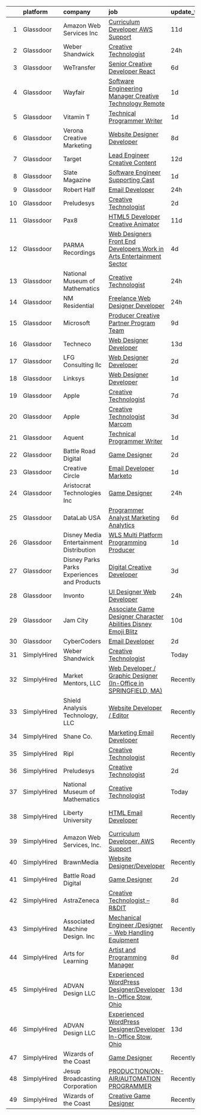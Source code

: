 

|    | platform    | company                                      | job                                                                                                                                                                                                                                                                                                                                                                                                                                                                                                                                                                                                                                                                                                                                                                                                                                                                                                                                                                                                                                                                                                                                                                                                                                                                                                                                                 | update_time   | location                  |
|---:|:------------|:---------------------------------------------|:----------------------------------------------------------------------------------------------------------------------------------------------------------------------------------------------------------------------------------------------------------------------------------------------------------------------------------------------------------------------------------------------------------------------------------------------------------------------------------------------------------------------------------------------------------------------------------------------------------------------------------------------------------------------------------------------------------------------------------------------------------------------------------------------------------------------------------------------------------------------------------------------------------------------------------------------------------------------------------------------------------------------------------------------------------------------------------------------------------------------------------------------------------------------------------------------------------------------------------------------------------------------------------------------------------------------------------------------------|:--------------|:--------------------------|
|  1 | Glassdoor   | Amazon Web Services  Inc                     | [Curriculum Developer  AWS Support](https://www.glassdoor.com/partner/jobListing.htm?pos=119&ao=1136043&s=58&guid=000001817599335ea08d9295cdd5f074&src=GD_JOB_AD&t=SR&vt=w&cs=1_48fecf0c&cb=1655535383729&jobListingId=1007920772166&jrtk=3-0-1g5qpics2r06f801-1g5qpicshp2ln800-3262a55aecb4d11c-)                                                                                                                                                                                                                                                                                                                                                                                                                                                                                                                                                                                                                                                                                                                                                                                                                                                                                                                                                                                                                                                  | 11d           | Remote                    |
|  2 | Glassdoor   | Weber Shandwick                              | [Creative Technologist](https://www.glassdoor.com/partner/jobListing.htm?pos=111&ao=1136043&s=58&guid=000001817599335ea08d9295cdd5f074&src=GD_JOB_AD&t=SR&vt=w&cs=1_57f3dcef&cb=1655535383729&jobListingId=1007947366188&jrtk=3-0-1g5qpics2r06f801-1g5qpicshp2ln800-74b6d2728d190201-)                                                                                                                                                                                                                                                                                                                                                                                                                                                                                                                                                                                                                                                                                                                                                                                                                                                                                                                                                                                                                                                              | 24h           | New York, NY              |
|  3 | Glassdoor   | WeTransfer                                   | [Senior Creative Developer   React](https://www.glassdoor.com/partner/jobListing.htm?pos=117&ao=1136043&s=58&guid=000001817599335ea08d9295cdd5f074&src=GD_JOB_AD&t=SR&vt=w&cs=1_15eb53aa&cb=1655535383729&jobListingId=1007932996123&jrtk=3-0-1g5qpics2r06f801-1g5qpicshp2ln800-dfe1bee0c074c5cb-)                                                                                                                                                                                                                                                                                                                                                                                                                                                                                                                                                                                                                                                                                                                                                                                                                                                                                                                                                                                                                                                  | 6d            | New York, NY              |
|  4 | Glassdoor   | Wayfair                                      | [Software Engineering Manager  Creative Technology  Remote ](https://www.glassdoor.com/partner/jobListing.htm?pos=130&ao=1136043&s=58&guid=000001817599335ea08d9295cdd5f074&src=GD_JOB_AD&t=SR&vt=w&cs=1_2f4df3d0&cb=1655535383730&jobListingId=1007945757239&jrtk=3-0-1g5qpics2r06f801-1g5qpicshp2ln800-4692424d3efefbc1-)                                                                                                                                                                                                                                                                                                                                                                                                                                                                                                                                                                                                                                                                                                                                                                                                                                                                                                                                                                                                                         | 1d            | Boston, MA                |
|  5 | Glassdoor   | Vitamin T                                    | [Technical   Programmer Writer](https://www.glassdoor.com/partner/jobListing.htm?pos=109&ao=1110586&s=58&guid=000001817599335ea08d9295cdd5f074&src=GD_JOB_AD&t=SR&vt=w&cs=1_24728fa9&cb=1655535383729&jobListingId=1007945433375&cpc=AC285F3A3ECA6BB0&jrtk=3-0-1g5qpics2r06f801-1g5qpicshp2ln800-500ce1e84275d83e--6NYlbfkN0DMrcEu7yrtATojKJA7cEzGQ3FdRGWLh0CZQInL4ECGI6k5tN82kdM0OKoro5eXmjpfezI00Q-HLtb5cdJ_o9tiLpBho-9whxITLzkn2a2UCSUAFtfxpyljpUpc-LQh8-rYzXoOyuDe9OEXYIRbH81hg_H0YI_DuOLHKP_Ayh0Nd41KL4MhDF0Fgqjol1GZhojqDIT1Rpzfc1-zYZykGrdoGnuIQ0LFRLuP_wBZFqcQHIzsDj-h9P28nLq_XMTTgm9HmoygwuE2TsnK8bUevP8GtoqURVqiO0bJDdyo5okXFVsRV8zeyla_F-6cXB_k7V-RBwFeH0_N1gALLaO9rJkUU0C6K2sJvPvc29ln06ysPW6UuBlZK46OSuFRwx4TOJ-qMJpxKLORVb2L1VRbzJ267pZkmDUOkECnxOkWVtatfxNqRB7v3vlnfCkefQhEH7LG5P84abpdN6I1Ik7fWU3y)                                                                                                                                                                                                                                                                                                                                                                                                                                                                                                                                 | 1d            | Remote                    |
|  6 | Glassdoor   | Verona Creative Marketing                    | [Website Designer Developer](https://www.glassdoor.com/partner/jobListing.htm?pos=124&ao=1136043&s=58&guid=000001817599335ea08d9295cdd5f074&src=GD_JOB_AD&t=SR&vt=w&ea=1&cs=1_83348ca8&cb=1655535383730&jobListingId=1007929630622&jrtk=3-0-1g5qpics2r06f801-1g5qpicshp2ln800-7627670389c97643-)                                                                                                                                                                                                                                                                                                                                                                                                                                                                                                                                                                                                                                                                                                                                                                                                                                                                                                                                                                                                                                                    | 8d            | Remote                    |
|  7 | Glassdoor   | Target                                       | [Lead Engineer   Creative Content](https://www.glassdoor.com/partner/jobListing.htm?pos=101&ao=1110586&s=58&guid=000001817599335ea08d9295cdd5f074&src=GD_JOB_AD&t=SR&vt=w&cs=1_7787861b&cb=1655535383727&jobListingId=1007919401894&cpc=EA19F5B90D514204&jrtk=3-0-1g5qpics2r06f801-1g5qpicshp2ln800-2be633d4264ab387--6NYlbfkN0AgONBeCfCTVljpwzR96jFX3mtyFC--n153CYnqiKkqIbEzGownH_L0_wgVvmdp1a1UNNXTmVsFEDKwK9YMjY1IttCSMsntwx6UhfH1INoHLKABw_jAdCMqFMvCue8DZEJB-phZNly1s9rBXFRTnSWHGcvNUPirZylqHh6Xb7bgergrJIzXfrDd3Unx3M-nYHAq-nd_CAz0mjQjTdY6IEldNXz5mz1tiAqUQFju1GqYpsnGG-K1hqDYlJKRHAfD4ZgPU2OzkBkB3v0DACsL4A_T5tkVxM-Hjafnc1mPvGKhNdPecz-MRf1yEly9Fw7KH2T2K0wnnOJokgyy4Vdq4Uytj_90ASSswsAIQ9lxhlZecruME1YaVU9Pb2_4axeF6VBYhqUe0B9iCU9LvT4KBK2vrB6ist91dSebP8nKFd7OXSCCkI63B3faccmUp_2l6hg%3D)                                                                                                                                                                                                                                                                                                                                                                                                                                                                                                                                                | 12d           | Brooklyn Park, MN         |
|  8 | Glassdoor   | Slate Magazine                               | [Software Engineer   Supporting Cast](https://www.glassdoor.com/partner/jobListing.htm?pos=120&ao=1136043&s=58&guid=000001817599335ea08d9295cdd5f074&src=GD_JOB_AD&t=SR&vt=w&cs=1_ffa2b4e9&cb=1655535383729&jobListingId=1007945090292&jrtk=3-0-1g5qpics2r06f801-1g5qpicshp2ln800-c31f710862d01d25-)                                                                                                                                                                                                                                                                                                                                                                                                                                                                                                                                                                                                                                                                                                                                                                                                                                                                                                                                                                                                                                                | 1d            | Brooklyn, NY              |
|  9 | Glassdoor   | Robert Half                                  | [Email Developer](https://www.glassdoor.com/partner/jobListing.htm?pos=108&ao=1110586&s=58&guid=000001817599335ea08d9295cdd5f074&src=GD_JOB_AD&t=SR&vt=w&ea=1&cs=1_95bfd44d&cb=1655535383729&jobListingId=1007948313276&cpc=C4A69CCDBB3B9599&jrtk=3-0-1g5qpics2r06f801-1g5qpicshp2ln800-5bd7648ae8a46299--6NYlbfkN0CpzDdaQkua3np5pkmj49lKioZwmwxQ-yx5plwbYmV_MzWNBoPgCjn5xTvWxSHi3y4zNLEJPAZO4FTHmJvOmu2wtov3JhRhC-gMlRj7eaxUPuhPCont2043VAxQLs8YBk8I23ebX9ew0GvYpkt50hsKZH3qFXh2JEiTufr4H5wTdHnupq_i9wfEGr51beWQrEqpC37KoDjK4DFrs5WA7huwL2AICb9ErEJcHvH5mehe-QTa1sXDSInxuqTuLICc_Ezh__HelEL0d38JxacIyOZyAQ1MpJgwMtAm-3Zt8-L1KdJHrDUsnqRWzmFX6pfKGNqoXBIS3lpWcHQbEZ-xnGXsl3yGGevNn3LUXU3SP5IjhIB5QdjBXwwOdtWRu5QpgBy9NK7p07R4W0DB7GeniSL8_8MAK4ucIMe8juPX9_rnIvb-MkLK_AfbtyzieG3sVDIkhT_7vDFWh-YjwbyLTOxwkOzKsaCxlOyywsqZymEbgVP38lAxd6wZwhktexxIxGi6HZSDd7qMrSRIRccJazBhBhsJSWJxcXE66fWTpkbBtQ%3D%3D)                                                                                                                                                                                                                                                                                                                                                                                                                                              | 24h           | Denver, CO                |
| 10 | Glassdoor   | Preludesys                                   | [Creative Technologist](https://www.glassdoor.com/partner/jobListing.htm?pos=113&ao=1136043&s=58&guid=000001817599335ea08d9295cdd5f074&src=GD_JOB_AD&t=SR&vt=w&ea=1&cs=1_1931879f&cb=1655535383729&jobListingId=1007942350357&jrtk=3-0-1g5qpics2r06f801-1g5qpicshp2ln800-de5644ec66908994-)                                                                                                                                                                                                                                                                                                                                                                                                                                                                                                                                                                                                                                                                                                                                                                                                                                                                                                                                                                                                                                                         | 2d            | Remote                    |
| 11 | Glassdoor   | Pax8                                         | [HTML5 Developer   Creative Animator](https://www.glassdoor.com/partner/jobListing.htm?pos=118&ao=1136043&s=58&guid=000001817599335ea08d9295cdd5f074&src=GD_JOB_AD&t=SR&vt=w&ea=1&cs=1_b2360e50&cb=1655535383729&jobListingId=1007921790278&jrtk=3-0-1g5qpics2r06f801-1g5qpicshp2ln800-94e32ab3bd5f2716-)                                                                                                                                                                                                                                                                                                                                                                                                                                                                                                                                                                                                                                                                                                                                                                                                                                                                                                                                                                                                                                           | 11d           | Denver, CO                |
| 12 | Glassdoor   | PARMA Recordings                             | [Web Designers Front End Developers   Work in Arts   Entertainment Sector](https://www.glassdoor.com/partner/jobListing.htm?pos=102&ao=1110586&s=58&guid=000001817599335ea08d9295cdd5f074&src=GD_JOB_AD&t=SR&vt=w&ea=1&cs=1_ed1ac944&cb=1655535383728&jobListingId=1007936127371&cpc=2CAED5C921A5F994&jrtk=3-0-1g5qpics2r06f801-1g5qpicshp2ln800-e9a97b03e154af19--6NYlbfkN0BMd6i3W3qmAtDke4ZitYLMBEMpVvOQU_aO9JUqgRRkg0YiWr3O3EY-kQ_OnwYZe1kEGbPykYfxN0SPjhNNf6ok3NSl-efremPdl_yE9Oxlai6wWmpYxgSooe-BCUgqWHH54-yszYlnQl4scJjmMMVq60-GBGS04NWaZxcJlVN02CRrUisv2CDACHWLvk34R4fuqAKrUfNgWsk0g0WVYH_0aFtLJ9BpEmpLp0drH14BJsoLfn689SqquEItv42paJsQ1J511nJ_Bpxqd7A4n0WI6RljL1tKw6TrLeDuPVM7k7OVZUXHku6jWdbIsN_LtUzpfn8sjt_GsKO_BUo9qOtc8maAXcYdt0byX_R8hxu4goElIF9XfPlBNOJB_kUHy8sVJcHIf7uEJA6F5KLqbKuvNTwW5u_gNcmcVQN3qDtGxb7YuPKfwwHoC7g-mMNRRKsnz9Tep4g7llTFxGxskUTF9NIdVBP5gvOgpVS40IzYyszEJQC_U4UsoIuDHaToVn7Mh8cZQGH61tfaT9vx4vU_ccwKOPCdE0EVURswtCOY4Q%3D%3D)                                                                                                                                                                                                                                                                                                                                                                                     | 4d            | Remote                    |
| 13 | Glassdoor   | National Museum of Mathematics               | [Creative Technologist](https://www.glassdoor.com/partner/jobListing.htm?pos=112&ao=1136043&s=58&guid=000001817599335ea08d9295cdd5f074&src=GD_JOB_AD&t=SR&vt=w&ea=1&cs=1_2d52ffb8&cb=1655535383729&jobListingId=1007947613449&jrtk=3-0-1g5qpics2r06f801-1g5qpicshp2ln800-de498518dd382f96-)                                                                                                                                                                                                                                                                                                                                                                                                                                                                                                                                                                                                                                                                                                                                                                                                                                                                                                                                                                                                                                                         | 24h           | New York, NY              |
| 14 | Glassdoor   | NM Residential                               | [Freelance Web Designer Developer](https://www.glassdoor.com/partner/jobListing.htm?pos=122&ao=1136043&s=58&guid=000001817599335ea08d9295cdd5f074&src=GD_JOB_AD&t=SR&vt=w&ea=1&cs=1_b2953e8f&cb=1655535383730&jobListingId=1007947648626&jrtk=3-0-1g5qpics2r06f801-1g5qpicshp2ln800-4493382817f89014-)                                                                                                                                                                                                                                                                                                                                                                                                                                                                                                                                                                                                                                                                                                                                                                                                                                                                                                                                                                                                                                              | 24h           | Maitland, FL              |
| 15 | Glassdoor   | Microsoft                                    | [Producer   Creative Partner Program Team](https://www.glassdoor.com/partner/jobListing.htm?pos=110&ao=1136043&s=58&guid=000001817599335ea08d9295cdd5f074&src=GD_JOB_AD&t=SR&vt=w&cs=1_0699ff48&cb=1655535383729&jobListingId=1007926717850&jrtk=3-0-1g5qpics2r06f801-1g5qpicshp2ln800-8a8a2c497df37388-)                                                                                                                                                                                                                                                                                                                                                                                                                                                                                                                                                                                                                                                                                                                                                                                                                                                                                                                                                                                                                                           | 9d            | Redmond, WA               |
| 16 | Glassdoor   | Techneco                                     | [Web Designer Developer](https://www.glassdoor.com/partner/jobListing.htm?pos=128&ao=1136043&s=58&guid=000001817599335ea08d9295cdd5f074&src=GD_JOB_AD&t=SR&vt=w&ea=1&cs=1_e264a150&cb=1655535383730&jobListingId=1007917975416&jrtk=3-0-1g5qpics2r06f801-1g5qpicshp2ln800-5066b3ab79b21723-)                                                                                                                                                                                                                                                                                                                                                                                                                                                                                                                                                                                                                                                                                                                                                                                                                                                                                                                                                                                                                                                        | 13d           | Remote                    |
| 17 | Glassdoor   | LFG Consulting llc                           | [Web Designer Developer](https://www.glassdoor.com/partner/jobListing.htm?pos=116&ao=1136043&s=58&guid=000001817599335ea08d9295cdd5f074&src=GD_JOB_AD&t=SR&vt=w&ea=1&cs=1_988acc29&cb=1655535383729&jobListingId=1007943482242&jrtk=3-0-1g5qpics2r06f801-1g5qpicshp2ln800-f4174e02a472b5df-)                                                                                                                                                                                                                                                                                                                                                                                                                                                                                                                                                                                                                                                                                                                                                                                                                                                                                                                                                                                                                                                        | 2d            | Remote                    |
| 18 | Glassdoor   | Linksys                                      | [Web Designer Developer](https://www.glassdoor.com/partner/jobListing.htm?pos=123&ao=1136043&s=58&guid=000001817599335ea08d9295cdd5f074&src=GD_JOB_AD&t=SR&vt=w&ea=1&cs=1_9ad3a068&cb=1655535383730&jobListingId=1007944722898&jrtk=3-0-1g5qpics2r06f801-1g5qpicshp2ln800-aee2d250a8054052-)                                                                                                                                                                                                                                                                                                                                                                                                                                                                                                                                                                                                                                                                                                                                                                                                                                                                                                                                                                                                                                                        | 1d            | Remote                    |
| 19 | Glassdoor   | Apple                                        | [Creative Technologist](https://www.glassdoor.com/partner/jobListing.htm?pos=129&ao=1136043&s=58&guid=000001817599335ea08d9295cdd5f074&src=GD_JOB_AD&t=SR&vt=w&cs=1_31e6e49c&cb=1655535383730&jobListingId=1007931248202&jrtk=3-0-1g5qpics2r06f801-1g5qpicshp2ln800-0018b7907a90677b-)                                                                                                                                                                                                                                                                                                                                                                                                                                                                                                                                                                                                                                                                                                                                                                                                                                                                                                                                                                                                                                                              | 7d            | Culver City, CA           |
| 20 | Glassdoor   | Apple                                        | [Creative Technologist  Marcom](https://www.glassdoor.com/partner/jobListing.htm?pos=114&ao=1136043&s=58&guid=000001817599335ea08d9295cdd5f074&src=GD_JOB_AD&t=SR&vt=w&cs=1_47d91a2c&cb=1655535383729&jobListingId=1007938949290&jrtk=3-0-1g5qpics2r06f801-1g5qpicshp2ln800-7a6b009faed7eea5-)                                                                                                                                                                                                                                                                                                                                                                                                                                                                                                                                                                                                                                                                                                                                                                                                                                                                                                                                                                                                                                                      | 3d            | Cupertino, CA             |
| 21 | Glassdoor   | Aquent                                       | [Technical   Programmer Writer](https://www.glassdoor.com/partner/jobListing.htm?pos=105&ao=1110586&s=58&guid=000001817599335ea08d9295cdd5f074&src=GD_JOB_AD&t=SR&vt=w&cs=1_ba43f08f&cb=1655535383728&jobListingId=1007945516138&cpc=1CBFC3E34E2A31FF&jrtk=3-0-1g5qpics2r06f801-1g5qpicshp2ln800-9c53360d5171df37--6NYlbfkN0DMrcEu7yrtATojKJA7cEzGQ3FdRGWLh0CZQInL4ECGI9gD0Wolx9R2EDT7B77c2cSHC5Kxx0ofEtEzS2XNaWhSl33e39gJzDAVjt2e_gxwkuGmADd97H5zdg_ZabL_ah4cdZbth-v7SNLNAqN7IVVlyrQWAbgRQdLRhHYRTGo8xqPMf98z6FwANZmxEorJsCJabDyzVob-GaJ84eXa9xLKKtyJQPyTyurFJXruHfCsEkhImeOkwCGA6u1vToNhD8uyuhI0xQVvetPvntnXEIB9V3QdLhcKSGifIbYijWQbRQMGXw3vHUa0iRbs1D0FjfWCp0220Jp4IWXyBux5RjJanw5kgFYZOzdfzIzUIhUHGA8Nf1ubViUkOZhqR0PtYyHjvtX569-U7BLYGzYjKGwOj_XSWXD_zuvHzRT2RSlm1IvJ2G4lDcrO3kYWO4qloF6sBCz3Kcyyd9Q0oM_G-Ajb)                                                                                                                                                                                                                                                                                                                                                                                                                                                                                                                                 | 1d            | Remote                    |
| 22 | Glassdoor   | Battle Road Digital                          | [Game Designer](https://www.glassdoor.com/partner/jobListing.htm?pos=127&ao=1136043&s=58&guid=000001817599335ea08d9295cdd5f074&src=GD_JOB_AD&t=SR&vt=w&ea=1&cs=1_eb812c79&cb=1655535383730&jobListingId=1007943476595&jrtk=3-0-1g5qpics2r06f801-1g5qpicshp2ln800-f5768db58fef4f73-)                                                                                                                                                                                                                                                                                                                                                                                                                                                                                                                                                                                                                                                                                                                                                                                                                                                                                                                                                                                                                                                                 | 2d            | Remote                    |
| 23 | Glassdoor   | Creative Circle                              | [Email Developer  Marketo ](https://www.glassdoor.com/partner/jobListing.htm?pos=106&ao=1110586&s=58&guid=000001817599335ea08d9295cdd5f074&src=GD_JOB_AD&t=SR&vt=w&cs=1_38abe64a&cb=1655535383728&jobListingId=1007945004727&cpc=3DB599BF2F4828F0&jrtk=3-0-1g5qpics2r06f801-1g5qpicshp2ln800-6b499db9945ea1fe--6NYlbfkN0BPwlZa85gbT4Q3XYQoU_uQn0Qmw9zd_9UNfmcwtqAVud1yvyq1Z4UAlx1bxhDUi3JKVcEL5oefihpIcQG6mnfapLvC0sb3DodSfBO7ZG5N30BnGC5SmE_oIMGp9Lq6js8LDWcl9YvgdrV4t6UVwp9Ut3DgKyyurrKbk45Sv5IsnP6gjr6KaNEayBQ0I1Wi9gpUHJh8tWYrA0UhWLnzo5s0_skBva1C2HZECjSTnXh5txlkaL2DaRgu4h537QWirNGNg23MLCcKgLzj2HmVUckDhtKYkHEHJL3Pe7YQeJRnGi8g0zDd_GsZOf3HODY1XbXrcPbrXwtiT1pIGAMLFHQvSjBp2uG5WNvBfHNU1gAWv8TL4rgFdyjQBemzggPvSjj3PW4h32sGD0NTP8Lp3MKx9E_5Ejwt2cN_PlUXKdwpSQznhu7k_JJL9uSPPjfdDVv8RfPzlqP7QCW8xuw6lr12D_FVdzENZeuoXGvqaa8hp_zF90q4KlZxhpNezx9_QeJkVyS95Dk2Fw%3D%3D)                                                                                                                                                                                                                                                                                                                                                                                                                                                                         | 1d            | Frisco, TX                |
| 24 | Glassdoor   | Aristocrat Technologies Inc                  | [Game Designer](https://www.glassdoor.com/partner/jobListing.htm?pos=125&ao=1136043&s=58&guid=000001817599335ea08d9295cdd5f074&src=GD_JOB_AD&t=SR&vt=w&cs=1_dcfa3788&cb=1655535383730&jobListingId=1007948214168&jrtk=3-0-1g5qpics2r06f801-1g5qpicshp2ln800-33cdb48f11a3b93c-)                                                                                                                                                                                                                                                                                                                                                                                                                                                                                                                                                                                                                                                                                                                                                                                                                                                                                                                                                                                                                                                                      | 24h           | Austin, TX                |
| 25 | Glassdoor   | DataLab USA                                  | [Programmer Analyst   Marketing Analytics](https://www.glassdoor.com/partner/jobListing.htm?pos=115&ao=1136043&s=58&guid=000001817599335ea08d9295cdd5f074&src=GD_JOB_AD&t=SR&vt=w&cs=1_21d3788d&cb=1655535383729&jobListingId=1007933072571&jrtk=3-0-1g5qpics2r06f801-1g5qpicshp2ln800-2b33fb61c8384014-)                                                                                                                                                                                                                                                                                                                                                                                                                                                                                                                                                                                                                                                                                                                                                                                                                                                                                                                                                                                                                                           | 6d            | Germantown, MD            |
| 26 | Glassdoor   | Disney Media   Entertainment Distribution    | [WLS  Multi Platform Programming Producer](https://www.glassdoor.com/partner/jobListing.htm?pos=104&ao=1110586&s=58&guid=000001817599335ea08d9295cdd5f074&src=GD_JOB_AD&t=SR&vt=w&cs=1_2011cb51&cb=1655535383727&jobListingId=1007945724783&cpc=47CFDC01B3F81FAC&jrtk=3-0-1g5qpics2r06f801-1g5qpicshp2ln800-1ecfa13c7f2ef5d0--6NYlbfkN0DAFTyt7pbDCC2JPO79CSdi1dIb81yjczP5qsKcZIxgiYm3-7g-689UvJS8MdHcuGP37y85Ehwiw2RudMfbBUpPRjauhufzC6b1ioDpCbtbIh4igzK9B_CeE2EdqBvt7hefURS8DuEU4JiqI7pIqi8eBeqXe9W465FSRbp4hfSAmH7ku0cAdbEgieP2hruTeNKYBHUicNX-dB1aRzkyu_DMwnzaaMBh2JZ1iRNkqCNUaSk-4ghjVNidHF33bJqqSAYXR04KZfWjIsFEWlIkDIwqdncGLuAHkIbS9Da8kjs9UXaTFsI6X4c3I5pnouhKsmxQ4zXqVXoLJ3rF5RHtPGhteVbjWRZQZQi13XoZorcYanLfGK-UCwZWvjJKjq-DUiXPPxwmSJ68ioCqX5nM0Isl1OsSoHiuom7Jr7cCwzepayQq1CpwYngEOydEQzDL_40%3D)                                                                                                                                                                                                                                                                                                                                                                                                                                                                                                                                        | 1d            | Chicago, IL               |
| 27 | Glassdoor   | Disney Parks Parks  Experiences and Products | [Digital Creative Developer](https://www.glassdoor.com/partner/jobListing.htm?pos=103&ao=1110586&s=58&guid=000001817599335ea08d9295cdd5f074&src=GD_JOB_AD&t=SR&vt=w&cs=1_89dd945d&cb=1655535383727&jobListingId=1007940242285&cpc=6FC5BA77C9A4CD78&jrtk=3-0-1g5qpics2r06f801-1g5qpicshp2ln800-e42a60ec5bbcf354--6NYlbfkN0DAFTyt7pbDCC2JPO79CSdi1dIb81yjczP5qsKcZIxgiRd1qisRd4re16D_VG3-wzWOFmi5dyzlwRss7EfKGpclQOcZMREggy8hT2SPnOWuv8kI_gF4tXNb54OIRGJ3be5gHeWVrDwz-rOojIq-zQyFCJG0QcHcvTEhh5xQbbSpX-7C8rRJnYlKATB4pNXZCuGdE_lrxulkkjGsiwHtn6CQjUwdxdPjgZ-ZSB6j5wvanZTwLSbTbVA2sxXy9ggUcbK160_T6BWGseLkqq1HVeYwulWWc4-7mWfPGgqNQ9jIwqk-FuVf8IXPoMpL-egVmUAOe7HgoExXbhQcJsnaluFBf3O2pCy0QRDS-lHrj17pHL8oeNqZkpJ8gulsDyXBfMf0aYh5141ai5zDQysRrrhU7MTM91P0Bv6kKmm3hN60upSD9LzpYqz9LygdulD4vGxQvaBbMoOudw%3D%3D)                                                                                                                                                                                                                                                                                                                                                                                                                                                                                                                                        | 3d            | Seattle, WA               |
| 28 | Glassdoor   | Invonto                                      | [UI Designer   Web Developer](https://www.glassdoor.com/partner/jobListing.htm?pos=121&ao=1136043&s=58&guid=000001817599335ea08d9295cdd5f074&src=GD_JOB_AD&t=SR&vt=w&cs=1_30742b52&cb=1655535383729&jobListingId=1007947500434&jrtk=3-0-1g5qpics2r06f801-1g5qpicshp2ln800-5e9fabe65bebedc0-)                                                                                                                                                                                                                                                                                                                                                                                                                                                                                                                                                                                                                                                                                                                                                                                                                                                                                                                                                                                                                                                        | 24h           | Bridgewater, NJ           |
| 29 | Glassdoor   | Jam City                                     | [Associate Game Designer   Character Abilities  Disney Emoji Blitz ](https://www.glassdoor.com/partner/jobListing.htm?pos=126&ao=1136043&s=58&guid=000001817599335ea08d9295cdd5f074&src=GD_JOB_AD&t=SR&vt=w&cs=1_70fe6bae&cb=1655535383730&jobListingId=1007924480789&jrtk=3-0-1g5qpics2r06f801-1g5qpicshp2ln800-ef94adba0224604c-)                                                                                                                                                                                                                                                                                                                                                                                                                                                                                                                                                                                                                                                                                                                                                                                                                                                                                                                                                                                                                 | 10d           | Burbank, CA               |
| 30 | Glassdoor   | CyberCoders                                  | [Email Developer](https://www.glassdoor.com/partner/jobListing.htm?pos=107&ao=1110586&s=58&guid=000001817599335ea08d9295cdd5f074&src=GD_JOB_AD&t=SR&vt=w&cs=1_3704c914&cb=1655535383728&jobListingId=1007943093917&cpc=3DB599BF2F4828F0&jrtk=3-0-1g5qpics2r06f801-1g5qpicshp2ln800-bc61b877ef617d9b--6NYlbfkN0CpFJQzrgRR8WqXWK1qKKEqALWJw739KlKqr2H-MSI4eoBlI4EFrmor2FYZMP3muM1rih7mMlBgSgdLwCZ_J4sVnlK6i_JYAnGrzvIQC4OQwFDY029gj46pP0Us9GvI9p5XCcXQ8r1v3k0jv2Kd0_2ROS0xBD2996NNpIHlkkq4meGCrLioMsPfCiT8nr-aHe-A0V1Av9WjdPbdgGj4_vfW7BcZBjtCdQ3RRoYnRBvU3q2QAKXmxUmN7MqgEs-sLSbyv8UrKcAy7pFStv798nS32iJ7SOImc_K48WXnuH7Fwsae23WCEFnuT3-zV69qz7CyODpnA25c5FCmTFrTL0K4g2FOmyhZkTGaH7_GY4wW6vsEj7WScBLaeupYE-CLJMYqexxIx0U96qfrftsATOdll-dXuRi6X1E09rIXsSCYOOVPKYvHGO6jsbbvJk9YshacJEJ9wO_S9i2ACAhBvgw6sAm9dxchD27qPoVmwqoYGMxG7EysOQqfb1R1Rp2RtFO-d4ykklXAB7iOWTseGmwC4VxEQYSqJXWNaHUsfOs-4mvyT5mULitqBBn3SGCB3Hn9G0vCbVwmtgtdKTnSWdiNTbCymtA8-uJnFQyidpmofqkK154Qu-cMyEhGRvGaZ4MDI4ToWatx-cHMXNZnMBH6VQTeRCMFx_M4QrE6O6fqH7csyJx3tXfLm8bYCNilw9wHjWI3gtSsh9oIM3xvmMadxYwiHFmVwZIrwPx7qBRO7nBnggt1fPVOMM36x98bdPO7pCPxgOXIVi63n2xq1MD-Oob9oAyQK0mXIip4heyhQ7PN04DrcCpT89_9TmrsvqwGnVuwVmO1BtRdPto2Vc4khIl9-4-6DhXwj-qlU1gBmrTLbN1zgitKVw6L4HKaNzvTHebv8v6LfS3SFUDoTLMiBNcvBOBbdrt25T0S4x-taMqR6JkooHYGlyulUey4G8b2L91ncidw6xN2kQaAvFLBZt1sE-0c-PQ%3D) | 2d            | Atlanta, GA               |
| 31 | SimplyHired | Weber Shandwick                              | [Creative Technologist](https://www.simplyhired.com/job/CGE8AH9vA0GRA_ARp4fcqAQ3kuKEAKy8FAE8U5Qn4ux_eW7yUV9j5Q?q=creative+programmer)                                                                                                                                                                                                                                                                                                                                                                                                                                                                                                                                                                                                                                                                                                                                                                                                                                                                                                                                                                                                                                                                                                                                                                                                               | Today         | New York, NY              |
| 32 | SimplyHired | Market Mentors, LLC                          | [Web Developer / Graphic Designer (In-Office in SPRINGFIELD, MA)](https://www.simplyhired.com/job/kdDKEVojufcVMH10vEpQNtf-fbxzehti8PQJudzg7GIUfRr5_tUjIg?q=creative+programmer)                                                                                                                                                                                                                                                                                                                                                                                                                                                                                                                                                                                                                                                                                                                                                                                                                                                                                                                                                                                                                                                                                                                                                                     | Recently      | Hartford, CT              |
| 33 | SimplyHired | Shield Analysis Technology, LLC              | [Website Developer / Editor](https://www.simplyhired.com/job/aB_9o3xir3qpJy5syTIy2N694yL97Zoc3Ew6O-NDkbfiG9ogOTDF1A?q=creative+programmer)                                                                                                                                                                                                                                                                                                                                                                                                                                                                                                                                                                                                                                                                                                                                                                                                                                                                                                                                                                                                                                                                                                                                                                                                          | Recently      | Fort Belvoir, VA          |
| 34 | SimplyHired | Shane Co.                                    | [Marketing Email Developer](https://www.simplyhired.com/job/RcP4Q7OUThQQkT9kWXMiLlc_Q9zZfe9KKH3XzOuyrbocOGRY5RxBgA?q=creative+programmer)                                                                                                                                                                                                                                                                                                                                                                                                                                                                                                                                                                                                                                                                                                                                                                                                                                                                                                                                                                                                                                                                                                                                                                                                           | Recently      | Englewood, CO             |
| 35 | SimplyHired | Ripl                                         | [Creative Technologist](https://www.simplyhired.com/job/j1j02XUuF7n7hwGGLXjkqP6vD84aJsaXCrqtvEfhSucSyXJE4lzNIA?q=creative+programmer)                                                                                                                                                                                                                                                                                                                                                                                                                                                                                                                                                                                                                                                                                                                                                                                                                                                                                                                                                                                                                                                                                                                                                                                                               | Recently      | Seattle, WA               |
| 36 | SimplyHired | Preludesys                                   | [Creative Technologist](https://www.simplyhired.com/job/gWLS3W_yoYTnc63byjXSYCjdqN7zlievB5bt9eEa3_5M-KrgPNPSWQ?q=creative+programmer)                                                                                                                                                                                                                                                                                                                                                                                                                                                                                                                                                                                                                                                                                                                                                                                                                                                                                                                                                                                                                                                                                                                                                                                                               | 2d            | Remote                    |
| 37 | SimplyHired | National Museum of Mathematics               | [Creative Technologist](https://www.simplyhired.com/job/sE6-3zgA8VDVvW5GwhwkFx8RfrNKFrHPFlbOZU9CLlGmzR7Hc7maQg?q=creative+programmer)                                                                                                                                                                                                                                                                                                                                                                                                                                                                                                                                                                                                                                                                                                                                                                                                                                                                                                                                                                                                                                                                                                                                                                                                               | Today         | New York, NY              |
| 38 | SimplyHired | Liberty University                           | [HTML Email Developer](https://www.simplyhired.com/job/R6gH1EVOx4wfbx43QNwgJgGuvrI1X_On-441185M5T73ZhY4Xa9KYQ?q=creative+programmer)                                                                                                                                                                                                                                                                                                                                                                                                                                                                                                                                                                                                                                                                                                                                                                                                                                                                                                                                                                                                                                                                                                                                                                                                                | Recently      | Lynchburg, VA +1 location |
| 39 | SimplyHired | Amazon Web Services, Inc.                    | [Curriculum Developer, AWS Support](https://www.simplyhired.com/job/VJ2mxpB_C3RiZ9WEdGHt_L8L7tDgh2uUlbSQc1Inzt2mb5hjGzhRXQ?q=creative+programmer)                                                                                                                                                                                                                                                                                                                                                                                                                                                                                                                                                                                                                                                                                                                                                                                                                                                                                                                                                                                                                                                                                                                                                                                                   | Recently      | Remote                    |
| 40 | SimplyHired | BrawnMedia                                   | [Website Designer/Developer](https://www.simplyhired.com/job/78BxKl1R6BpfuVu8Kpk-1cxMOjiHDgxQMPxrbQ5J7eWU9PbYxXCHNA?q=creative+programmer)                                                                                                                                                                                                                                                                                                                                                                                                                                                                                                                                                                                                                                                                                                                                                                                                                                                                                                                                                                                                                                                                                                                                                                                                          | Recently      | Albany, NY                |
| 41 | SimplyHired | Battle Road Digital                          | [Game Designer](https://www.simplyhired.com/job/rDX3xWnaWuCBQyc3NgqB7-xeBT9Tz2lv1wfYIMnk09yFcrUlGJ1F8w?q=creative+programmer)                                                                                                                                                                                                                                                                                                                                                                                                                                                                                                                                                                                                                                                                                                                                                                                                                                                                                                                                                                                                                                                                                                                                                                                                                       | 2d            | Remote                    |
| 42 | SimplyHired | AstraZeneca                                  | [Creative Technologist – R&DIT](https://www.simplyhired.com/job/-m97RsB3g5jvtPWHINIUVrPtCg97cbfkcNXauojo1orhIozXlWHYsA?q=creative+programmer)                                                                                                                                                                                                                                                                                                                                                                                                                                                                                                                                                                                                                                                                                                                                                                                                                                                                                                                                                                                                                                                                                                                                                                                                       | 8d            | Gaithersburg, MD          |
| 43 | SimplyHired | Associated Machine Design. Inc               | [Mechanical Engineer /Designer - Web Handling Equipment](https://www.simplyhired.com/job/jJj9gw0iP4EQzKV7UmabIIGtBE8RPVYcps_lUc__1rAV86PhDEkalw?q=creative+programmer)                                                                                                                                                                                                                                                                                                                                                                                                                                                                                                                                                                                                                                                                                                                                                                                                                                                                                                                                                                                                                                                                                                                                                                              | Recently      | Green Bay, WI             |
| 44 | SimplyHired | Arts for Learning                            | [Artist and Programming Manager](https://www.simplyhired.com/job/cleaMgEeZE6hm1LVSp08sSnROL_igYTva0dDpXotJp1iVlym_A5Xjg?q=creative+programmer)                                                                                                                                                                                                                                                                                                                                                                                                                                                                                                                                                                                                                                                                                                                                                                                                                                                                                                                                                                                                                                                                                                                                                                                                      | 8d            | Norfolk, VA               |
| 45 | SimplyHired | ADVAN Design LLC                             | [Experienced WordPress Designer/Developer In-Office Stow, Ohio](https://www.simplyhired.com/job/RAXqJE_18Km9ztxYeKDpml_cp8y7G9qdid1DGlXOnY9ssPkNluLReA?q=creative+programmer)                                                                                                                                                                                                                                                                                                                                                                                                                                                                                                                                                                                                                                                                                                                                                                                                                                                                                                                                                                                                                                                                                                                                                                       | 13d           | Stow, OH                  |
| 46 | SimplyHired | ADVAN Design LLC                             | [Experienced WordPress Designer/Developer In-Office Stow, Ohio](https://www.simplyhired.com/job/RAXqJE_18Km9ztxYeKDpml_cp8y7G9qdid1DGlXOnY9ssPkNluLReA?q=creative+programmer)                                                                                                                                                                                                                                                                                                                                                                                                                                                                                                                                                                                                                                                                                                                                                                                                                                                                                                                                                                                                                                                                                                                                                                       | 13d           | Stow, OH                  |
| 47 | SimplyHired | Wizards of the Coast                         | [Game Designer](https://www.simplyhired.com/job/ceOk7bA5OOmpHNlDn3x-AJhrHWpWPYsF-9nMRXoBwDjYnaHowIIquA?q=creative+programmer)                                                                                                                                                                                                                                                                                                                                                                                                                                                                                                                                                                                                                                                                                                                                                                                                                                                                                                                                                                                                                                                                                                                                                                                                                       | Recently      | Renton, WA                |
| 48 | SimplyHired | Jesup Broadcasting Corporation               | [PRODUCTION/ON-AIR/AUTOMATION PROGRAMMER](https://www.simplyhired.com/job/MiBPMzS6j_QoT1YrMKbk5GBZUA5A1FVA_R0thz279o71Q2ZWVp7GUA?q=creative+programmer)                                                                                                                                                                                                                                                                                                                                                                                                                                                                                                                                                                                                                                                                                                                                                                                                                                                                                                                                                                                                                                                                                                                                                                                             | Recently      | Jesup, GA                 |
| 49 | SimplyHired | Wizards of the Coast                         | [Creative Game Designer](https://www.simplyhired.com/job/3U5NPAcld9zZ3VOc-NItCD-NzNvgqaZqPjmcmGZRZsaeN5WygOP2eA?q=creative+programmer)                                                                                                                                                                                                                                                                                                                                                                                                                                                                                                                                                                                                                                                                                                                                                                                                                                                                                                                                                                                                                                                                                                                                                                                                              | Recently      | Renton, WA                |